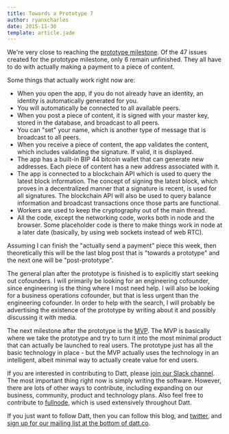 ```yaml
---
title: Towards a Prototype 7
author: ryanxcharles
date: 2015-11-30
template: article.jade
---
```


We're very close to reaching the [prototype
milestone](https://github.com/dattnetwork/datt/milestones/Prototype). Of the 47
issues created for the prototype milestone, only 6 remain unfinished. They all
have to do with actually making a payment to a piece of content.

Some things that actually work right now are:
- When you open the app, if you do not already have an identity, an identity is
  automatically generated for you.
- You will automatically be connected to all available peers.
- When you post a piece of content, it is signed with your master key, stored
  in the database, and broadcast to all peers.
- You can "set" your name, which is another type of message that is broadcast
  to all peers.
- When you receive a piece of content, the app validates the content, which
  includes validating the signature. If valid, it is displayed.
- The app has a built-in BIP 44 bitcoin wallet that can generate new addresses.
  Each piece of content has a new address associated with it.
- The app is connected to a blockchain API which is used to query the latest
  block information. The concept of signing the latest block, which proves in a
  decentralized manner that a signature is recent, is used for all signatures.
  The blockchain API will also be used to query balance information and
  broadcast transactions once those parts are functional.
- Workers are used to keep the cryptography out of the main thread.
- All the code, except the networking code, works both in node and the browser.
  Some placeholder code is there to make things work in node at a later date
  (basically, by using web sockets instead of web RTC).

Assuming I can finish the "actually send a payment" piece this week, then
theoretically this will be the last blog post that is "towards a prototype" and
the next one will be "post-prototype".

The general plan after the prototype is finished is to explicitly start seeking
out cofounders. I will primarily be looking for an engineering cofounder, since
engineering is the thing where I most need help. I will also be looking for a
business operations cofounder, but that is less urgent than the engineering
cofounder. In order to help with the search, I will probably be advertising the
existence of the prototype by writing about it and possibly discussing it with
media.

The next milestone after the prototype is the
[MVP](https://github.com/dattnetwork/datt/milestones/MVP). The MVP is basically
where we take the prototype and try to turn it into the most minimal product
that can actually be launched to real users. The prototype just has all the
basic technology in place - but the MVP actually uses the technology in an
intelligent, albeit minimal way to actually create value for end users.

If you are interested in contributing to Datt, please [join our Slack
channel](http://datt-slackin.herokuapp.com/). The most important thing right
now is simply writing the software. However, there are lots of other ways to
contribute, including expanding on our business, community, product and
technology plans. Also feel free to contribute to
[fullnode](https://github.com/ryanxcharles/fullnode), which is used extensively
throughout Datt.

If you just want to follow Datt, then you can follow this blog, and
[twitter](https://twitter.com/dattnetwork), and [sign up for our mailing list
at the bottom of datt.co](http://datt.co/).
